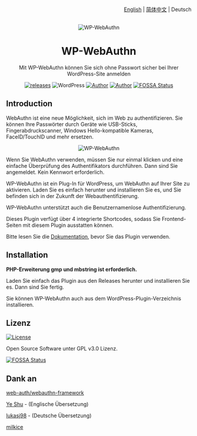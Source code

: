 <div align="right"><a title="English" href="https://github.com/yrccondor/wp-webauthn/blob/master/README.md">English</a> | <a title="Simplified Chinese" href="https://github.com/yrccondor/wp-webauthn/blob/master/README/zh_CN.md">简体中文</a> | Deutsch</div>

<br>

<p align="center">
<img src="https://img.flyhigher.top/gh-wwa-logo.png" alt="WP-WebAuthn">
</p>

<h1 align="center">WP-WebAuthn</h1>

<p align="center">Mit WP-WebAuthn können Sie sich ohne Passwort sicher bei Ihrer WordPress-Site anmelden</p>

<p align="center"><a href="https://github.com/yrccondor/wp-webauthn/releases"><img alt="releases" src="https://img.shields.io/github/release/yrccondor/wp-webauthn.svg"/></a>
<img alt="WordPress" src="https://img.shields.io/badge/WordPress-5.0%2B-blue.svg"/>
<a href="https://axton.cc"><img alt="Author" src="https://img.shields.io/badge/author-Axton-red.svg"/></a>
<a href="https://flyhigher.top"><img alt="Author" src="https://img.shields.io/badge/made%20with-%e2%9d%a4-ff69b4.svg"/></a>
<a href="https://app.fossa.io/projects/git%2Bgithub.com%2Fyrccondor%2Fwp-webauthn?ref=badge_shield"><img alt="FOSSA Status" src="https://app.fossa.io/api/projects/git%2Bgithub.com%2Fyrccondor%2Fwp-webauthn.svg?type=shield"/></a></p>

## Introduction

WebAuthn ist eine neue Möglichkeit, sich im Web zu authentifizieren. Sie können Ihre Passwörter durch Geräte wie USB-Sticks, Fingerabdruckscanner, Windows Hello-kompatible Kameras, FaceID/TouchID und mehr ersetzen.

<p align="center">
<img src="https://img.flyhigher.top/gh-wwa-win-hello.png" alt="WP-WebAuthn">
</p>

Wenn Sie WebAuthn verwenden, müssen Sie nur einmal klicken und eine einfache Überprüfung des Authentifikators durchführen. Dann sind Sie angemeldet. Kein Kennwort erforderlich.

WP-WebAuthn ist ein Plug-In für WordPress, um WebAuthn auf Ihrer Site zu aktivieren. Laden Sie es einfach herunter und installieren Sie es, und Sie befinden sich in der Zukunft der Webauthentifizierung.

WP-WebAuthn unterstützt auch die Benutzernamenlose Authentifizierung.

Dieses Plugin verfügt über 4 integrierte Shortcodes, sodass Sie Frontend-Seiten mit diesem Plugin ausstatten können.

Bitte lesen Sie die [Dokumentation](http://doc.flyhigher.top/wp-webauthn), bevor Sie das Plugin verwenden.

## Installation
**PHP-Erweiterung gmp und mbstring ist erforderlich.**

Laden Sie einfach das Plugin aus den Releases herunter und installieren Sie es. Dann sind Sie fertig.

Sie können WP-WebAuthn auch aus dem WordPress-Plugin-Verzeichnis installieren.

## Lizenz

<a href="https://github.com/yrccondor/wp-webauthn/blob/master/LICENSE"><img alt="License" src="https://img.shields.io/badge/license-GPL%20V3.0-orange.svg"/></a>

Open Source Software unter GPL v3.0 Lizenz.


[![FOSSA Status](https://app.fossa.io/api/projects/git%2Bgithub.com%2Fyrccondor%2Fwp-webauthn.svg?type=large)](https://app.fossa.io/projects/git%2Bgithub.com%2Fyrccondor%2Fwp-webauthn?ref=badge_large)

## Dank an 

[web-auth/webauthn-framework](https://github.com/web-auth/webauthn-framework)

[Ye Shu](https://github.com/yechs) - (Englische Übersetzung)

[lukasj98](https://github.com/lukasj98) - (Deutsche Übersetzung)

[milkice](https://github.com/milkice233)
